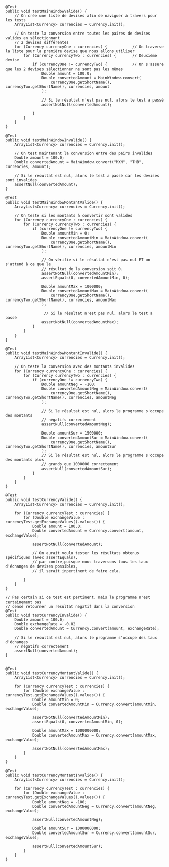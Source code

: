 
    @Test
    public void testMainWindowValide() {
        // On crée une liste de devises afin de naviguer à travers pour les tests
        ArrayList<Currency> currencies = Currency.init(); 

        // On teste la conversion entre toutes les paires de devises valides en sélectionnant
        // 2 devises différentes
        for (Currency currencyOne : currencies) {           // On traverse la liste pour la première devise que nous allons utiliser
            for (Currency currencyTwo : currencies) {       // Deuxième devise
                if (currencyOne != currencyTwo) {           // On s'assure que les 2 devises sélectionner ne sont pas les mêmes
                    Double amount = 100.0;
                    Double convertedAmount = MainWindow.convert(
                        currencyOne.getShortName(), currencyTwo.getShortName(), currencies, amount
                    );

                    // Si le résultat n'est pas nul, alors le test a passé
                    assertNotNull(convertedAmount);

                }
            }
        }
    }

    @Test
    public void testMainWindowInvalide() {
        ArrayList<Currency> currencies = Currency.init();

        // On test maintenant la conversion entre des pairs invalides
        Double amount = 100.0; 
        Double convertedAmount = MainWindow.convert("MXN", "THB", currencies, amount);

        // Si le résultat est nul, alors le test a passé car les devises sont invalides
        assertNull(convertedAmount); 
    }

    @Test
    public void testMainWindowMontantValide() {
        ArrayList<Currency> currencies = Currency.init(); 

        // On teste si les montants à convertir sont valides
        for (Currency currencyOne : currencies) {
            for (Currency currencyTwo : currencies) {
                if (currencyOne != currencyTwo) {
                    Double amountMin = 0;
                    Double convertedAmountMin = MainWindow.convert(
                        currencyOne.getShortName(), currencyTwo.getShortName(), currencies, amountMin
                    );

                    // On vérifie si le résultat n'est pas nul ET on s'attend à ce que le
                    // résultat de la conversion soit 0.
                    assertNotNull(convertedAmountMin);
                    assertEquals(0, convertedAmountMin, 0);

                    Double amountMax = 1000000;
                    Double convertedAmountMax = MainWindow.convert(
                        currencyOne.getShortName(), currencyTwo.getShortName(), currencies, amountMax
                    );

                     // Si le résultat n'est pas nul, alors le test a passé
                    assertNotNull(convertedAmountMax);
                }
            }
        }
    }

    @Test
    public void testMainWindowMontantInvalide() {
        ArrayList<Currency> currencies = Currency.init();
    
        // On teste la conversion avec des montants invalides
        for (Currency currencyOne : currencies) {
            for (Currency currencyTwo : currencies) {
                if (currencyOne != currencyTwo) {
                    Double amountNeg = -100;
                    Double convertedAmountNeg = MainWindow.convert(
                        currencyOne.getShortName(), currencyTwo.getShortName(), currencies, amountNeg
                    );

                    // Si le résultat est nul, alors le programme s'occupe des montants
                    // négatifs correctement
                    assertNull(convertedAmountNeg);
    
                    Double amountSur = 1500000;
                    Double convertedAmountSur = MainWindow.convert(
                        currencyOne.getShortName(), currencyTwo.getShortName(), currencies, amountSur
                    );
                    // Si le résultat est nul, alors le programme s'occupe des montants plus 
                    // grands que 1000000 correctement
                    assertNull(convertedAmountSur);
                }
            }
        }
    }

    @Test
    public void testCurrencyValide() {
        ArrayList<Currency> currencies = Currency.init();

        for (Currency currencyTest : currencies) {
            for (Double exchangeValue : currencyTest.getExchangeValues().values()) {
                Double amount = 100.0;
                Double convertedAmount = Currency.convert(amount, exchangeValue);

                assertNotNull(convertedAmount);

                // On aurait voulu tester les résultats obtenus spécifiques (avec assertEquals), 
                // par contre,puisque nous traversons tous les taux d'échanges de devises possibles,
                // il serait inpertinent de faire cela.

            }
        }
    }

    // Pas certain si ce test est pertinent, mais le programme n'est certainement pas
    // censé retourner un résultat négatif dans la conversion
    @Test
    public void testCurrencyInvalide() {
        Double amount = 100.0;
        Double exchangeRate = -0.82
        Double convertedAmount = Currency.convert(amount, exchangeRate);

        // Si le résultat est nul, alors le programme s'occupe des taux d'échanges 
        // négatifs correctement
        assertNull(convertedAmount);
    }


    @Test
    public void testCurrencyMontantValide() {
        ArrayList<Currency> currencies = Currency.init();

        for (Currency currencyTest : currencies) {
            for (Double exchangeValue : currencyTest.getExchangeValues().values()) {
                Double amountMin = 0;
                Double convertedAmountMin = Currency.convert(amountMin, exchangeValue);

                assertNotNull(convertedAmountMin);
                assertEquals(0, convvertedAmountMin, 0);

                Double amountMax = 1000000000;
                Double convertedAmountMax = Currency.convert(amountMax, exchangeValue);

                assertNotNull(convertedAmountMax);
            }
        }
    }

    @Test
    public void testCurrencyMontantInvalide() {
        ArrayList<Currency> currencies = Currency.init();

        for (Currency currencyTest : currencies) {
            for (Double exchangeValue : currencyTest.getExchangeValues().values()) {
                Double amountNeg = -100;
                Double convertedAmountNeg = Currency.convert(amountNeg, exchangeValue);

                assertNull(convertedAmountNeg);

                Double amountSur = 1000000000;
                Double convertedAmountSur = Currency.convert(amountSur, exchangeValue);

                assertNull(convertedAmountSur);
            }
        }
    }

